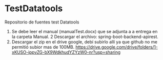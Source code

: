 # TestDatatools
Repositorio de fuentes test Datatools
1. Se debe leer el manual (manualTest.docx) que se adjunta a a entrega en la carpeta Manual.
2 Descargar el archivo: spring-boot-backend-apirest.
3. Descargar el zip en el drive google, debí subirlo allí ya que github no me permitió subior mas de 100MB.
https://drive.google.com/drive/folders/1-xKUSO-ippvZG-bX9WdkhudYZYzW0-nr?usp=sharing
